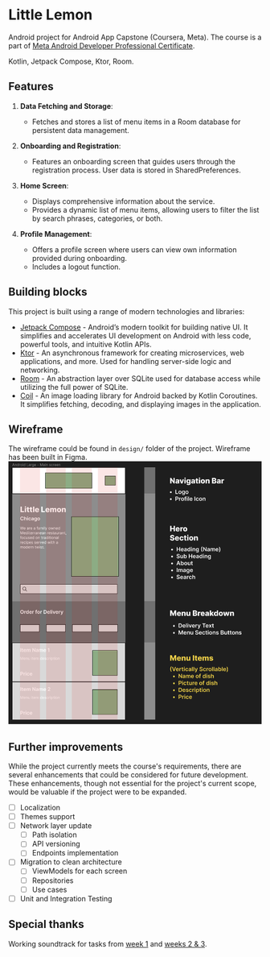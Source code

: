 # Little Lemon

Android project for Android App Capstone (Coursera, Meta). The course is a part of [Meta Android Developer Professional Certificate](https://www.coursera.org/professional-certificates/meta-android-developer).

Kotlin, Jetpack Compose, Ktor, Room.

## Features

1. **Data Fetching and Storage**:

   - Fetches and stores a list of menu items in a Room database for persistent data management.

2. **Onboarding and Registration**:

   - Features an onboarding screen that guides users through the registration process. User data is stored in SharedPreferences.

3. **Home Screen**:

   - Displays comprehensive information about the service.
   - Provides a dynamic list of menu items, allowing users to filter the list by search phrases, categories, or both.

4. **Profile Management**:
   - Offers a profile screen where users can view own information provided during onboarding.
   - Includes a logout function.

## Building blocks

This project is built using a range of modern technologies and libraries:

- [Jetpack Compose](https://developer.android.com/jetpack/compose) - Android’s modern toolkit for building native UI. It simplifies and accelerates UI development on Android with less code, powerful tools, and intuitive Kotlin APIs.
- [Ktor](https://ktor.io/) - An asynchronous framework for creating microservices, web applications, and more. Used for handling server-side logic and networking.
- [Room](https://developer.android.com/training/data-storage/room) - An abstraction layer over SQLite used for database access while utilizing the full power of SQLite.
- [Coil](https://coil-kt.github.io/coil/) - An image loading library for Android backed by Kotlin Coroutines. It simplifies fetching, decoding, and displaying images in the application.

## Wireframe

The wireframe could be found in `design/` folder of the project. Wireframe has been built in Figma.
![Wireframe for the main screen](https://github.com/msaveleva/fantastic-octo-guide/blob/main/design/Little%20Lemon%20Android%20App%20Wireframe.png?raw=true)

## Further improvements

While the project currently meets the course's requirements, there are several enhancements that could be considered for future development. These enhancements, though not essential for the project's current scope, would be valuable if the project were to be expanded.

- [ ] Localization
- [ ] Themes support
- [ ] Network layer update
  - [ ] Path isolation
  - [ ] API versioning
  - [ ] Endpoints implementation
- [ ] Migration to clean architecture
  - [ ] ViewModels for each screen
  - [ ] Repositories
  - [ ] Use cases
- [ ] Unit and Integration Testing

## Special thanks

Working soundtrack for tasks from [week 1](https://open.spotify.com/album/0e1WaSNDZnoPixaxDNdWo4?si=vbZTVjDYTgahiJStV1zMTA) and [weeks 2 & 3](https://open.spotify.com/album/0DoVnWjNFYoUfq7qe36jxh?si=nH4dXTqzTvqFp6kquhX76g).
